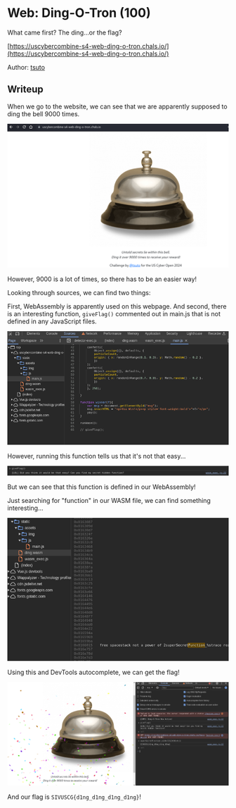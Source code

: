 # Web: Ding-O-Tron (100)

What came first? The ding...or the flag?

[https://uscybercombine-s4-web-ding-o-tron.chals.io/](https://uscybercombine-s4-web-ding-o-tron.chals.io/)

Author: [tsuto](https://github.com/jselliott)

## Writeup

When we go to the website, we can see that we are apparently supposed to ding the bell 9000 times.

![Image 1](Screenshots/1.png)

However, 9000 is a lot of times, so there has to be an easier way!

Looking through sources, we can find two things:

First, WebAssembly is apparently used on this webpage. And second, there is an interesting function, `giveFlag()` commented out in main.js that is not defined in any JavaScript files.

![Image 2](Screenshots/2.png)

However, running this function tells us that it's not that easy...

![Image 3](Screenshots/3.png)

But we can see that this function is defined in our WebAssembly! 

Just searching for "function" in our WASM file, we can find something interesting...

![Image 4](Screenshots/4.png)

Using this and DevTools autocomplete, we can get the flag!

![Image 5](Screenshots/5.png)

And our flag is `SIVUSCG{d1ng_d1ng_d1ng_d1ng}`!
